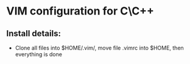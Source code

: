 VIM configuration for C\C++
======
Install details:
------
*  Clone all files into $HOME/.vim/, move file .vimrc into $HOME, 
then everything is done

